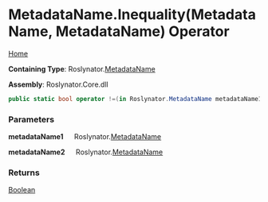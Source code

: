 # MetadataName\.Inequality\(MetadataName, MetadataName\) Operator

[Home](../../../README.md)

**Containing Type**: Roslynator\.[MetadataName](../README.md)

**Assembly**: Roslynator\.Core\.dll

```csharp
public static bool operator !=(in Roslynator.MetadataName metadataName1, in Roslynator.MetadataName metadataName2)
```

### Parameters

**metadataName1** &emsp; Roslynator\.[MetadataName](../README.md)

**metadataName2** &emsp; Roslynator\.[MetadataName](../README.md)

### Returns

[Boolean](https://docs.microsoft.com/en-us/dotnet/api/system.boolean)

